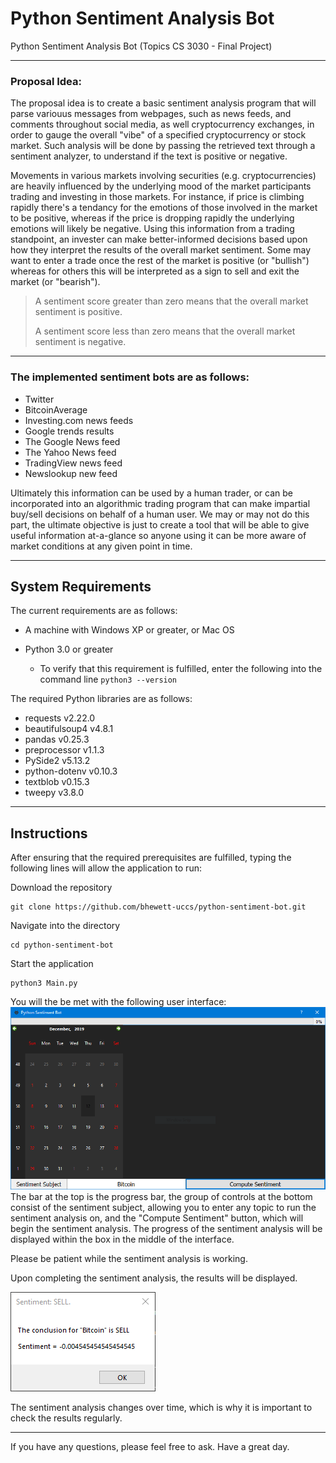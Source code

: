 # Python Sentiment Analysis Bot
Python Sentiment Analysis Bot (Topics CS 3030 - Final Project)

---

### Proposal Idea:

The proposal idea is to create a basic sentiment analysis program that will parse variouus messages from webpages, such as news feeds, and comments throughout social media, as well cryptocurrency exchanges, in order to gauge the overall "vibe" of a specified cryptocurrency or stock market. Such analysis will be done by passing the retrieved text through a sentiment analyzer, to understand if the text is positive or negative.


Movements in various markets involving securities (e.g. cryptocurrencies) are heavily influenced by the underlying mood of the market participants trading and investing in those markets. For instance, if price is climbing rapidly there's a tendancy for the emotions of those involved in the market to be positive, whereas if the price is dropping rapidly the underlying emotions will likely be negative. Using this information from a trading standpoint, an invester can make better-informed decisions based upon how they interpret the results of the overall market sentiment. Some may want to enter a trade once the rest of the market is positive (or "bullish") whereas for others this will be interpreted as a sign to sell and exit the market (or "bearish").


> A sentiment score greater than zero means that the overall market sentiment is positive.
> 
> A sentiment score less than zero means that the overall market sentiment is negative.

---

### The implemented sentiment bots are as follows:
- Twitter
- BitcoinAverage
- Investing.com news feeds
- Google trends results
- The Google News feed
- The Yahoo News feed
- TradingView news feed
- Newslookup new feed

Ultimately this information can be used by a human trader, or can be incorporated into an algorithmic trading program that can make impartial buy/sell decisions on behalf of a human user. We may or may not do this part, the ultimate objective is just to create a tool that will be able to give useful information at-a-glance so anyone using it can be more aware of market conditions at any given point in time.

---

## System Requirements
The current requirements are as follows:
- A machine with Windows XP or greater, or Mac OS
- Python 3.0 or greater
  
    - To verify that this requirement is fulfilled, enter the following into the command line
    ```python3 --version```

The required Python libraries are as follows:
- requests v2.22.0
- beautifulsoup4 v4.8.1
- pandas v0.25.3
- preprocessor v1.1.3
- PySide2 v5.13.2
- python-dotenv v0.10.3
- textblob v0.15.3
- tweepy v3.8.0

---

## Instructions
After ensuring that the required prerequisites are fulfilled, typing the following lines will allow the application to run:

Download the repository
```
git clone https://github.com/bhewett-uccs/python-sentiment-bot.git
```
Navigate into the directory
```
cd python-sentiment-bot
```
Start the application
```
python3 Main.py
```
You will the be met with the following user interface:
![](Resources/Screens/screen1.png)
The bar at the top is the progress bar, the group of controls at the bottom consist of the sentiment subject, allowing you to enter any topic to run the sentiment analysis on, and the "Compute Sentiment" button, which will begin the sentiment analysis. The progress of the sentiment analysis will be displayed within the box in the middle of the interface.

Please be patient while the sentiment analysis is working.

Upon completing the sentiment analysis, the results will be displayed.

![](Resources/Screens/screen2.png)

The sentiment analysis changes over time, which is why it is important to check the results regularly.

---

If you have any questions, please feel free to ask. Have a great day.
